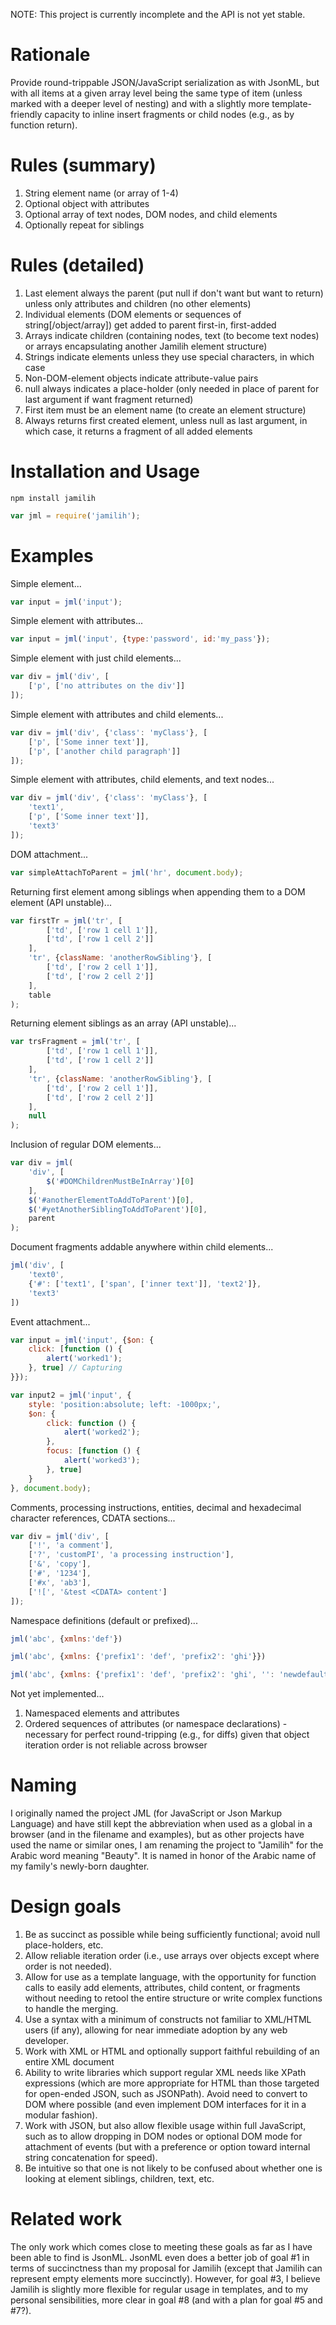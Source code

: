 NOTE: This project is currently incomplete and the API is not yet stable.

Rationale
========
Provide round-trippable JSON/JavaScript serialization as with JsonML, but with all items at a given array level being the same type of item (unless marked with a deeper level of nesting) and with a slightly more template-friendly capacity to inline insert fragments or child nodes (e.g., as by function return).

Rules (summary)
==============

1. String element name (or array of 1-4)
2. Optional object with attributes
3. Optional array of text nodes, DOM nodes, and child elements
4. Optionally repeat for siblings

Rules (detailed)
============

1. Last element always the parent (put null if don't want but want to return) unless only attributes and children (no other elements)
2. Individual elements (DOM elements or sequences of string[/object/array]) get added to parent first-in, first-added
3. Arrays indicate children (containing nodes, text (to become text nodes) or arrays encapsulating another Jamilih element structure)
4. Strings indicate elements unless they use special characters, in which case
5. Non-DOM-element objects indicate attribute-value pairs
6. null always indicates a place-holder (only needed in place of parent for last argument if want fragment returned)
7. First item must be an element name (to create an element structure)
8. Always returns first created element, unless null as last argument, in which case, it returns a fragment of all added elements

Installation and Usage
=================
`npm install jamilih`

```javascript
var jml = require('jamilih');
```


Examples
========

Simple element...

```javascript
var input = jml('input');
```

Simple element with attributes...

```javascript
var input = jml('input', {type:'password', id:'my_pass'});
```

Simple element with just child elements...

```javascript
var div = jml('div', [
    ['p', ['no attributes on the div']]
]);
```

Simple element with attributes and child elements...

```javascript
var div = jml('div', {'class': 'myClass'}, [
    ['p', ['Some inner text']],
    ['p', ['another child paragraph']]
]);
```

Simple element with attributes, child elements, and text nodes...

```javascript
var div = jml('div', {'class': 'myClass'}, [
    'text1',
    ['p', ['Some inner text']],
    'text3'
]);
```

DOM attachment...

```javascript
var simpleAttachToParent = jml('hr', document.body);
```

Returning first element among siblings when appending them to a DOM element (API unstable)...

```javascript
var firstTr = jml('tr', [
        ['td', ['row 1 cell 1']],
        ['td', ['row 1 cell 2']]
    ],
    'tr', {className: 'anotherRowSibling'}, [
        ['td', ['row 2 cell 1']],
        ['td', ['row 2 cell 2']]
    ],
    table
);
```

Returning element siblings as an array (API unstable)...

```javascript
var trsFragment = jml('tr', [
        ['td', ['row 1 cell 1']],
        ['td', ['row 1 cell 2']]
    ],
    'tr', {className: 'anotherRowSibling'}, [
        ['td', ['row 2 cell 1']],
        ['td', ['row 2 cell 2']]
    ],
    null
);
```

Inclusion of regular DOM elements...

```javascript
var div = jml(
    'div', [
        $('#DOMChildrenMustBeInArray')[0]
    ],
    $('#anotherElementToAddToParent')[0],
    $('#yetAnotherSiblingToAddToParent')[0],
    parent
);
```

Document fragments addable anywhere within child elements...

```javascript
jml('div', [
    'text0',
    {'#': ['text1', ['span', ['inner text']], 'text2']},
    'text3'
])
```

Event attachment...

```javascript
var input = jml('input', {$on: {
    click: [function () {
        alert('worked1');
    }, true] // Capturing
}});
```

```javascript
var input2 = jml('input', {
    style: 'position:absolute; left: -1000px;',
    $on: {
        click: function () {
            alert('worked2');
        },
        focus: [function () {
            alert('worked3');
        }, true]
    }
}, document.body);
```

Comments, processing instructions, entities, decimal and hexadecimal character references, CDATA sections...

```javascript
var div = jml('div', [
    ['!', 'a comment'],
    ['?', 'customPI', 'a processing instruction'],
    ['&', 'copy'],
    ['#', '1234'],
    ['#x', 'ab3'],
    ['![', '&test <CDATA> content']
]);
```

Namespace definitions (default or prefixed)...

```javascript
jml('abc', {xmlns:'def'})
```

```javascript
jml('abc', {xmlns: {'prefix1': 'def', 'prefix2': 'ghi'}})
```

```javascript
jml('abc', {xmlns: {'prefix1': 'def', 'prefix2': 'ghi', '': 'newdefault'}})
```

Not yet implemented...

1. Namespaced elements and attributes
2. Ordered sequences of attributes (or namespace declarations) - necessary for perfect round-tripping (e.g., for diffs) given that object iteration order is not reliable across browser

Naming
======

I originally named the project JML (for JavaScript or Json Markup Language) and have still kept the abbreviation when used as a global in a browser (and in the filename and examples), but as other projects have used the name or similar ones, I am renaming the project to "Jamilih" for the Arabic word meaning "Beauty". It is named in honor of the Arabic name of my family's newly-born daughter.

Design goals
==========

1. Be as succinct as possible while being sufficiently functional; avoid null place-holders, etc.
2. Allow reliable iteration order (i.e., use arrays over objects except where order is not needed).
3. Allow for use as a template language, with the opportunity for function calls to easily 
	add elements, attributes, child content, or fragments without needing to retool the entire structure or
	write complex functions to handle the merging.
4. Use a syntax with a minimum of constructs not familiar to XML/HTML users (if any), allowing
	for near immediate adoption by any web developer.
5. Work with XML or HTML and optionally support faithful rebuilding of an entire XML document
6. Ability to write libraries which support regular XML needs like XPath expressions (which are more
   appropriate for HTML than those targeted for open-ended JSON, such as JSONPath). Avoid need to 
   convert to DOM where possible (and even implement DOM interfaces for it in a modular fashion).
7. Work with JSON, but also allow flexible usage within full JavaScript, such as to allow 
	dropping in DOM nodes or optional DOM mode for attachment of events (but with a preference
	or option toward internal string concatenation for speed).
8. Be intuitive so that one is not likely to be confused about whether one is looking at 
	element siblings, children, text, etc.

Related work
===========

The only work which comes close to meeting these goals as far as I have been able to find is JsonML. 
JsonML even does a better job of goal #1 in terms of succinctness than my proposal for Jamilih
(except that Jamilih can represent empty elements more succinctly). However,
for goal #3, I believe Jamilih is slightly more flexible for regular usage in templates, and to
my personal sensibilities, more clear in goal #8 (and with a plan for goal #5 and #7?).
